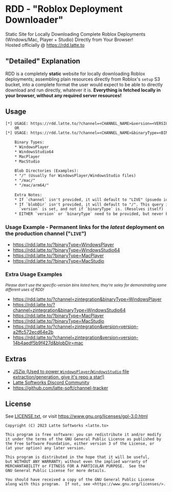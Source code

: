 # RDD - "Roblox Deployment Downloader"

Static Site for Locally Downloading Complete Roblox Deployments (Windows/Mac, Player + Studio) Directly from Your Browser!
<br />
Hosted officially @ <https://rdd.latte.to>

## "Detailed" Explanation

RDD is a completely **static** website for locally downloading Roblox deployments; assembling plain resources directly from Roblox's `setup` S3 bucket, into a complete format the user would expect to be able to directly download and run directly, whatever it is. **Everything is fetched locally in your browser, without any required server resources!**

## Usage

```txt
[*] USAGE: https://rdd.latte.to/?channel=<CHANNEL_NAME>&version=<VERSION_GUID>&blobDir=<BLOB_DIR>
    OR
[*] USAGE: https://rdd.latte.to/?channel=<CHANNEL_NAME>&binaryType=<BINARY_TYPE>

    Binary Types:
    * WindowsPlayer
    * WindowsStudio64
    * MacPlayer
    * MacStudio
    
    Blob Directories (Examples):
    * "/" (Usually for WindowsPlayer/WindowsStudio files)
    * "/mac/"
    * "/mac/arm64/"
    
    Extra Notes:
    * If `channel` isn't provided, it will default to "LIVE" (psuedo identifier for production)
    * If `blobDir` isn't provided, it will default to "/". This query is only used if a specific
      `version` is set, and not if `binaryType` is. (Resolves itself) 
    * EITHER `version` or `binaryType` need to be provided, but never both

```

### Usage Example - Permanent links for the *latest* deployment on the production channel ("`LIVE`")

* <https://rdd.latte.to/?binaryType=WindowsPlayer>
* <https://rdd.latte.to/?binaryType=WindowsStudio64>
* <https://rdd.latte.to/?binaryType=MacPlayer>
* <https://rdd.latte.to/?binaryType=MacStudio>

### Extra Usage Examples

<sup><i>Please don't use the specific-version bins listed here, they're soley for demonstrating some different uses of RDD!</i></sup>

* <https://rdd.latte.to/?channel=zintegration&binaryType=WindowsPlayer>
* <https://rdd.latte.to/?channel=zintegration&binaryType=WindowsStudio64>
* <https://rdd.latte.to/?binaryType=MacPlayer>
* <https://rdd.latte.to/?binaryType=MacStudio>
* <https://rdd.latte.to/?channel=zintegration&version=version-a2ffc572ecd64e2b>
* <https://rdd.latte.to/?channel=zintegration&version=version-14b4aedf5b9f427d&blobDir=mac>

## Extras

* [JSZip (Used to power `WindowsPlayer`/`WindowsStudio` file extraction/generation, give it's repo a star!)](https://github.com/Stuk/jszip)
* [Latte Softworks Discord Community](https://latte.to/discord)
* <https://github.com/latte-soft/channel-tracker>

## License

See [LICENSE.txt](LICENSE.txt), or visit <https://www.gnu.org/licenses/gpl-3.0.html>

```
Copyright (C) 2023 Latte Softworks <latte.to>

This program is free software: you can redistribute it and/or modify
it under the terms of the GNU General Public License as published by
the Free Software Foundation, either version 3 of the License, or
(at your option) any later version.

This program is distributed in the hope that it will be useful,
but WITHOUT ANY WARRANTY; without even the implied warranty of
MERCHANTABILITY or FITNESS FOR A PARTICULAR PURPOSE.  See the
GNU General Public License for more details.

You should have received a copy of the GNU General Public License
along with this program.  If not, see <https://www.gnu.org/licenses/>.
```
